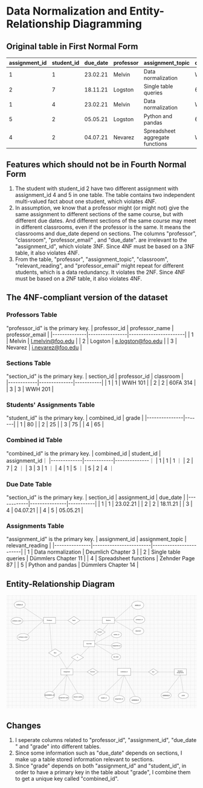 # Data Normalization and Entity-Relationship Diagramming

## Original table in First Normal Form
| assignment_id | student_id | due_date  | professor | assignment_topic          | classroom  | grade | relevant_reading      | professor_email          |
|---------------|------------|-----------|-----------|---------------------------|------------|-------|------------------------|--------------------------|
| 1             | 1          | 23.02.21  | Melvin    | Data normalization        | WWH 101    | 80    | Deumlich Chapter 3     | l.melvin@foo.edu         |
| 2             | 7          | 18.11.21  | Logston   | Single table queries      | 60FA 314   | 25    | Dümmlers Chapter 11    | e.logston@foo.edu        |
| 1             | 4          | 23.02.21  | Melvin    | Data normalization        | WWH 101    | 75    | Deumlich Chapter 3     | l.melvin@foo.edu         |
| 5             | 2          | 05.05.21  | Logston   | Python and pandas         | 60FA 314   | 92    | Dümmlers Chapter 14    | e.logston@foo.edu        |
| 4             | 2          | 04.07.21  | Nevarez   | Spreadsheet aggregate functions | WWH 201    | 65    | Zehnder Page 87        | i.nevarez@foo.edu        |

## Features which should not be in Fourth Normal Form
1. The student with student_id 2 have two different assignment with assignment_id 4 and 5 in one table. The table contains two independent multi-valued fact about one student, which violates 4NF.
2. In assumption, we know that a professor might (or might not) give the same assignment to different sections of the same course, but with different due dates. And different sections of the same course may meet in different classrooms, even if the professor is the same. It means the classrooms and due_date depend on sections. The columns "professor", "classroom", "professor_email" , and "due_date". are irrelevant to the "assignment_id", which violate 3NF. Since 4NF must be based on a 3NF table, it also violates 4NF.
3. From the table, "professor", "assignment_topic", "classroom", "relevant_reading", and "professor_email" might repeat for different students, which is a data redundancy. It violates the 2NF. Since 4NF must be based on a 2NF table, it also violates 4NF.

## The 4NF-compliant version of the dataset
### Professors Table
"professor_id" is the primary key.
| professor_id | professor_name | professor_email       |
|--------------|----------------|-----------------------|
| 1            | Melvin         | l.melvin@foo.edu      |
| 2            | Logston        | e.logston@foo.edu     |
| 3            | Nevarez        | i.nevarez@foo.edu     |

### Sections Table
"section_id" is the primary key.
| section_id | professor_id | classroom |  
|------------|--------------|-----------|
| 1          | 1            | WWH 101   | 
| 2          | 2            | 60FA 314  | 
| 3          | 3            | WWH 201   | 

### Students' Assignments Table
"student_id" is the primary key.
| combined_id | grade | 
|---------------|-------| 
| 1             | 80    | 
| 2             | 25    |
| 3             | 75    |
| 4             | 65    |

### Combined id Table
"combined_id" is the primary key.
| combined_id | student_id   | assignment_id｜
|-------------|------------|--------------｜
| 1           | 1          |   1          ｜
| 2           | 7          |   2          ｜
| 3           | 3          |   1          ｜
| 4           | 1          |   5          ｜
| 5           | 2          |   4          ｜

### Due Date Table
"section_id" is the primary key.
| section_id | assignment_id | due_date  |
|------------|---------------|-----------|
| 1          | 1             | 23.02.21  |
| 2          | 2             | 18.11.21  |
| 3          | 4             | 04.07.21  |
| 4          | 5             | 05.05.21  |

### Assignments Table
"assignment_id" is the primary key.
| assignment_id | assignment_topic       | relevant_reading       |
|---------------|------------------------|------------------------|
| 1             | Data normalization     | Deumlich Chapter 3     |
| 2             | Single table queries   | Dümmlers Chapter 11    |
| 4             | Spreadsheet functions  | Zehnder Page 87        |
| 5             | Python and pandas      | Dümmlers Chapter 14    |

## Entity-Relationship Diagram
![My image](./images/Image.png)

## Changes
1. I seperate columns related to "professor_id", "assignment_id", "due_date " and "grade" into different tables.
2. Since some information such as "due_date" depends on sections, I make up a table stored information relevant to sections.
3. Since "grade" depends on both "assignment_id" and "student_id", in order to have a primary key in the table about "grade", I combine them to get a unique key called "combined_id".